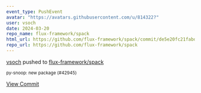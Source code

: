 ```yaml
---
event_type: PushEvent
avatar: "https://avatars.githubusercontent.com/u/814322?"
user: vsoch
date: 2024-03-20
repo_name: flux-framework/spack
html_url: https://github.com/flux-framework/spack/commit/de5e20fc21fabda9cb0afbd5442bfc9f4056ed02
repo_url: https://github.com/flux-framework/spack
---
```


<a href='https://github.com/vsoch' target='_blank'>vsoch</a> pushed to <a href='https://github.com/flux-framework/spack' target='_blank'>flux-framework/spack</a>

<small>py-snoop: new package (#42945)</small>

<a href='https://github.com/flux-framework/spack/commit/de5e20fc21fabda9cb0afbd5442bfc9f4056ed02' target='_blank'>View Commit</a>